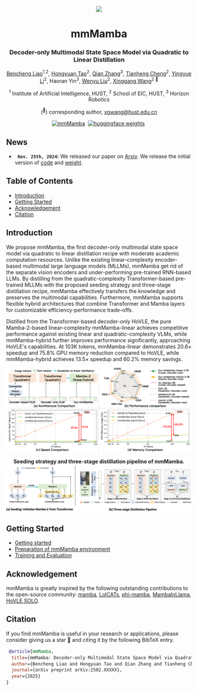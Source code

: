 <div align="center">
<img src="assets/logo.png" width="80">
<h1>mmMamba</h1>
<h3>Decoder-only Multimodal State Space Model via Quadratic to Linear Distillation</h3>

[Bencheng Liao](https://github.com/LegendBC)<sup>1,2</sup>, [Hongyuan Tao](https://github.com/Hongyuan-Tao)<sup>2</sup>, [Qian Zhang](https://scholar.google.com/citations?user=pCY-bikAAAAJ&hl=zh-CN)<sup>3</sup>, [Tianheng Cheng](https://scholar.google.com/citations?user=PH8rJHYAAAAJ&hl=en)<sup>2</sup>,  [Yingyue Li](https://github.com/Yingyue-L)<sup>2</sup>,  Haoran Yin<sup>3</sup>, [Wenyu Liu](https://scholar.google.com/citations?user=D7jDk7gAAAAJ&hl=en)<sup>2</sup>, [Xinggang Wang](https://xwcv.github.io)<sup>2 :email:</sup>
 
<sup>1</sup> Institute of Artificial Intelligence, HUST, <sup>2</sup> School of EIC, HUST, <sup>3</sup> Horizon Robotics

(<sup>:email:</sup>) corresponding author, xgwang@hust.edu.cn


[![mmMamba](https://img.shields.io/badge/Paper-mmMamba-2b9348.svg?logo=arXiv)](https://arxiv.org/abs/2411.xxx)&nbsp;
[![huggingface weights](https://img.shields.io/badge/%F0%9F%A4%97%20Weights-mmMamba-yellow)](https://huggingface.co/hustvl/mmMamba)&nbsp;



</div>

## News
* **` Nov. 25th, 2024`:** We released our paper on [Arxiv](https://arxiv.org/abs/2411.15139). We release the initial version of [code]() and [weight]().


## Table of Contents
- [Introduction](#introduction)
- [Getting Started](#getting-started)
- [Acknowledgement](#acknowledgement)
- [Citation](#citation)

## Introduction
We propose mmMamba, the first decoder-only multimodal state space model via quadratic to linear distillation recipe with moderate academic computation resources. Unlike the existing linear-complexity encoder-based multimodal large language models (MLLMs), mmMamba get rid of the separate vision encoders and under-performing pre-trained RNN-based LLMs. By distilling from the quadratic-complexity Transformer-based pre-trained MLLMs with the proposed seeding strategy and three-stage distillation recipe, mmMamba effectively transfers the knowledge and preserves the multimodal capabilities. Furthermore, mmMamba supports flexible hybrid architectures that combine Transformer and Mamba layers for customizable efficiency-performance trade-offs. 

Distilled from the Transformer-based decoder-only HoVLE, the pure Mamba-2-based linear-complexity mmMamba-linear achieves competitive performance against existing linear and quadratic-complexity VLMs, while mmMamba-hybrid further improves performance significantly, approaching HoVLE's capabilities. At 103K tokens, mmMamba-linear demonstrates 20.6$\times$ speedup and 75.8\% GPU memory reduction compared to HoVLE, while mmMamba-hybrid achieves 13.5$\times$ speedup and 60.2\% memory savings.

<div align="center">
<img src="assets/teaser.png" />


<b>Seeding strategy and three-stage distillation pipeline of mmMamba.</b>
<img src="assets/pipeline.png" />
</div>




## Getting Started

- [Getting started](docs/getting_started.md)
- [Preparation of mmMamba environment](docs/install.md)
- [Training and Evaluation](docs/train_eval.md)

## Acknowledgement
mmMamba is greatly inspired by the following outstanding contributions to the open-source community: [mamba](hhttps://github.com/state-spaces/mamba), [LolCATs](https://github.com/HazyResearch/lolcats), [phi-mamba](https://github.com/goombalab/phi-mamba), [MambaInLlama](https://github.com/jxiw/MambaInLlama), [HoVLE](https://huggingface.co/OpenGVLab/HoVLE),[SOLO](https://github.com/Yangyi-Chen/SOLO).

## Citation
If you find mmMamba is useful in your research or applications, please consider giving us a star 🌟 and citing it by the following BibTeX entry.

```bibtex
 @article{mmMamba,
  title={mmMamba: Decoder-only Multimodal State Space Model via Quadratic to Linear Distillation},
  author={Bencheng Liao and Hongyuan Tao and Qian Zhang and Tianheng Cheng and Yingyue Li and Haoran Yin and Wenyu Liu and Xinggang Wang},
  journal={arXiv preprint arXiv:2502.XXXXX},
  year={2025}
}
```
